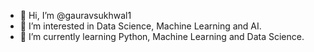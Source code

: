 - 👋 Hi, I’m @gauravsukhwal1
- 👀 I’m interested in Data Science, Machine Learning and AI.
- 🌱 I’m currently learning Python, Machine Learning and Data Science.

<!---
gauravsukhwal1/gauravsukhwal1 is a ✨ special ✨ repository because its `README.md` (this file) appears on your GitHub profile.
You can click the Preview link to take a look at your changes.
--->
